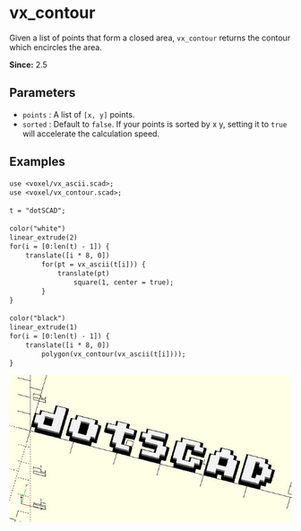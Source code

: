 # vx_contour

Given a list of points that form a closed area, `vx_contour` returns the contour which encircles the area.

**Since:** 2.5

## Parameters

- `points` : A list of `[x, y]` points.
- `sorted` : Default to `false`. If your points is sorted by x y, setting it to `true` will accelerate the calculation speed.

## Examples

    use <voxel/vx_ascii.scad>;
    use <voxel/vx_contour.scad>;

    t = "dotSCAD";

    color("white")
    linear_extrude(2)
    for(i = [0:len(t) - 1]) {
        translate([i * 8, 0]) 
            for(pt = vx_ascii(t[i])) {
                translate(pt)
                    square(1, center = true);
            }
    }

    color("black")
    linear_extrude(1)
    for(i = [0:len(t) - 1]) {
        translate([i * 8, 0]) 
            polygon(vx_contour(vx_ascii(t[i])));
    }

![vx_contour](images/lib3x-vx_contour-1.JPG)
